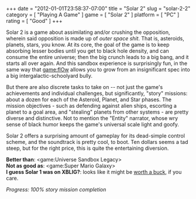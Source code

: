 +++
date = "2012-01-01T23:58:37-07:00"
title = "Solar 2"
slug = "solar-2-2"
category = [ "Playing A Game" ]
game = [ "Solar 2" ]
platform = [ "PC" ]
rating = [ "Good" ]
+++

Solar 2 is a game about assimilating and/or crushing the opposition, wherein said opposition is made up of <i>outer space shit</i>.  That is, asteroids, planets, stars, you know.  At its core, the goal of the game is to keep absorbing lesser bodies until you get to black hole density, and can consume the entire universe; then the big crunch leads to a big bang, and it starts all over again.  And this sandbox experience is surprisingly fun, in the same way that <game:flOw> allows you to grow from an insignificant spec into a big intergalactic-schoolyard bully.

But there are also discrete tasks to take on -- not just the game's achievements and individual challenges, but significantly, "story" missions: about a dozen for each of the Asteroid, Planet, and Star phases.  The mission objectives - such as defending against alien ships, escorting a planet to a goal area, and "stealing" planets from other systems - are pretty diverse and distinctive.  Not to mention the "Entity" narrator, whose wry sense of black humor keeps the game's universal scale light and goofy.

Solar 2 offers a surprising amount of gameplay for its dead-simple control scheme, and the soundtrack is pretty cool, to boot.  Ten dollars seems a tad steep, but for the right price, this is quite the entertaining diversion.

<b>Better than</b>: <game:Universe Sandbox Legacy>  
<b>Not as good as</b>: <game:Super Mario Galaxy>  
<b>I guess Solar 1 was on XBLIG?</b>: looks like it might be <a href="http://powstudios.com/content/xbox-360-xblig-review-solar-1">worth a buck</a>, if you care.

<i>Progress: 100% story mission completion</i>